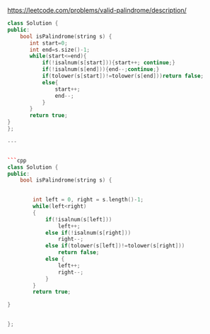 https://leetcode.com/problems/valid-palindrome/description/


```cpp
class Solution {
public:
    bool isPalindrome(string s) {
       int start=0;
       int end=s.size()-1;
       while(start<=end){
           if(!isalnum(s[start])){start++; continue;}
           if(!isalnum(s[end])){end--;continue;}
           if(tolower(s[start])!=tolower(s[end]))return false;
           else{
               start++;
               end--;
           }
       }
       return true;
}
};

---


```cpp
class Solution {
public:
    bool isPalindrome(string s) {
        

        int left = 0, right = s.length()-1;
        while(left<right)
        {
            if(!isalnum(s[left])) 
                left++;
            else if(!isalnum(s[right])) 
                right--;
            else if(tolower(s[left])!=tolower(s[right])) 
                return false;
            else {
                left++; 
                right--;
            }
        }
        return true;

}

    
};

```

